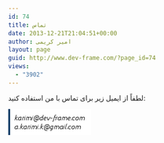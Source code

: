 ```yaml
---
id: 74
title: تماس
date: 2013-12-21T21:04:51+00:00
author: امیر کریمی
layout: page
guid: http://www.dev-frame.com/?page_id=74
views:
  - "3902"
---
```

لطفاً از ایمیل‌ زیر برای تماس با من استفاده کنید:

<p style="text-align: left;">
  <a href="/wp-content/uploads/2013/12/emails.png"><img class="size-full" alt="emails" src="/wp-content/uploads/2013/12/emails.png" /></a>
</p>